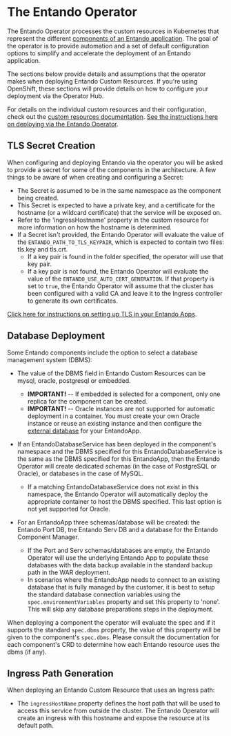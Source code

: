 # The Entando Operator

The Entando Operator processes the custom resources in Kubernetes that represent the different [components of an Entando application](../README.md).
The goal of the operator is to provide automation and a set of default configuration options to simplify and accelerate the deployment of an Entando application.

The sections below provide details and assumptions that the operator makes when deploying Entando Custom Resources. If you're using OpenShift, these sections will provide details on how to configure your deployment via the Operator Hub.

For details on the individual custom resources and their configuration, check out the [custom resources documentation](./custom-resources.md). [See the instructions here on deploying via the Entando Operator](../../tutorials/getting-started/openshift-install-by-operator.md).

## TLS Secret Creation

When configuring and deploying Entando via the operator you will be asked to provide a secret for some of the components in the architecture. A few things to be aware of when creating and configuring a Secret:

- The Secret is assumed to be in the same namespace as the component being created.
- This Secret is expected to have a private key, and a certificate for the hostname (or a wildcard certificate) that the service will be exposed on.
- Refer to the 'ingressHostname' property in the custom resource for more information on how the hostname is determined.
- If a Secret isn't provided, the Entando Operator will evaluate the value of the `ENTANDO_PATH_TO_TLS_KEYPAIR`, which is expected to contain two files: tls.key and tls.crt.
  - If a key pair is found in the folder specified, the operator will use that key pair.
  - If a key pair is not found, the Entando Operator will evaluate the value of the `ENTANDO_USE_AUTO_CERT_GENERATION`. If that property is set to `true`, the Entando Operator will assume that the cluster has been configured with a valid CA and leave it to the Ingress controller to generate its own certificates.

[Click here for instructions on setting up TLS in your Entando Apps](../../tutorials/getting-started/openshift-install-by-operator.md).

## Database Deployment

Some Entando components include the option to select a database management system (DBMS):

- The value of the DBMS field in Entando Custom Resources can be mysql, oracle, postgresql or embedded.
  - **IMPORTANT!** -- If embedded is selected for a component, only one replica for the component can be created.
  - **IMPORTANT!** -- Oracle instances are not supported for automatic deployment in a container. You must create your own Oracle instance or reuse an existing instance and then configure the [external database](../../tutorials/devops/external-db.md) for your EntandoApp.

- If an EntandoDatabaseService has been deployed in the component's namespace and the DBMS specified for this EntandoDatabaseService is the same as the DBMS specified for this EntandoApp, then the Entando Operator will create dedicated
 schemas (in the case of PostgreSQL or Oracle), or databases in the case of MySQL.
   - If a matching EntandoDatabaseService does not exist in this namespace, the Entando Operator
     will automatically deploy the appropriate container to host the DBMS specified. This last option is not yet supported for Oracle.
- For an EntandoApp three schemas/database will be created: the Entando Port DB, tne Entando Serv DB and a database for the Entando Component Manager.
   - If the Port and Serv schemas/databases are empty, the Entando Operator  will use the underlying Entando App to populate these databases with the data backup available in the standard backup path in the WAR deployment.
  - In scenarios where the EntandoApp needs to connect to an existing database that is fully managed
   by the customer, it is best to setup the standard database connection variables using the
   `spec.environmentVariables` property and set this property to 'none'. This will skip any database
   preparations steps in the deployment.

When deploying a component the operator will evaluate the spec and if it supports the standard `spec.dbms`
property, the value of this property will be given to the component's `spec.dbms`. Please consult
the documentation for each component's CRD to determine how each Entando resource uses the dbms (if any).

## Ingress Path Generation

When deploying an Entando Custom Resource that uses an Ingress path:

- The `ingressHostName` property defines the host path that will be used to access this
  service from outside the cluster. The Entando Operator will create an ingress with this hostname and expose the resource at its default path.
 
